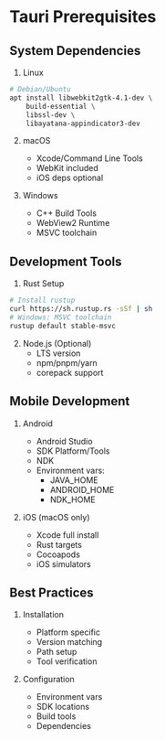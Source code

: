 # Tauri Prerequisites

## System Dependencies
1. Linux
```bash
# Debian/Ubuntu
apt install libwebkit2gtk-4.1-dev \
	build-essential \
	libssl-dev \
	libayatana-appindicator3-dev
```

2. macOS
	 - Xcode/Command Line Tools
	 - WebKit included
	 - iOS deps optional

3. Windows
	 - C++ Build Tools
	 - WebView2 Runtime
	 - MSVC toolchain

## Development Tools
1. Rust Setup
```bash
# Install rustup
curl https://sh.rustup.rs -sSf | sh
# Windows: MSVC toolchain
rustup default stable-msvc
```

2. Node.js (Optional)
	 - LTS version
	 - npm/pnpm/yarn
	 - corepack support

## Mobile Development
1. Android
	 - Android Studio
	 - SDK Platform/Tools
	 - NDK
	 - Environment vars:
		 - JAVA_HOME
		 - ANDROID_HOME
		 - NDK_HOME

2. iOS (macOS only)
	 - Xcode full install
	 - Rust targets
	 - Cocoapods
	 - iOS simulators

## Best Practices
1. Installation
	 - Platform specific
	 - Version matching
	 - Path setup
	 - Tool verification

2. Configuration
	 - Environment vars
	 - SDK locations
	 - Build tools
	 - Dependencies